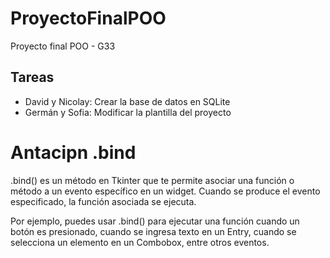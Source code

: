 # ProyectoFinalPOO
Proyecto final POO - G33 

## Tareas
- David y Nicolay: Crear la base de datos en SQLite
- Germán y Sofia: Modificar la plantilla del proyecto 

# Antacipn .bind

.bind() es un método en Tkinter que te permite asociar una función o método a un evento específico en un widget. Cuando se produce el evento especificado, la función asociada se ejecuta.

Por ejemplo, puedes usar .bind() para ejecutar una función cuando un botón es presionado, cuando se ingresa texto en un Entry, cuando se selecciona un elemento en un Combobox, entre otros eventos.